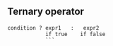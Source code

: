 ## Ternary operator
```
condition ? expr1   :   expr2
            if true    if false
            ```

